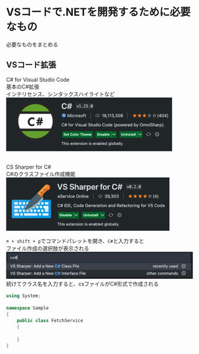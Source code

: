 # VSコードで.NETを開発するために必要なもの
必要なものをまとめる

## VSコード拡張
C# for Visual Studio Code<br>
基本のC#拡張<br>
インテリセンス、シンタックスハイライトなど<br>
![ex_c#](img/net_ex_csharp.png)
<br>
<br>

CS Sharper for C#<br>
C#のクラスファイル作成機能<br>
![ex_csharper](img/net_ex_csharper.png)<br>

`⌘ + shift + p`でコマンドパレットを開き、`C#`と入力すると<br>
ファイル作成の選択肢が表示される<br>
![ex_csharper](img/net_ex_csharper_usage.png)<br>
続けてクラス名を入力すると、csファイルがC#形式で作成される<br>

```C#
using System;

namespace Sample
{
    public class FetchService
    {

    }
}
```
